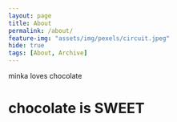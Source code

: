 ```yaml
---
layout: page
title: About
permalink: /about/
feature-img: "assets/img/pexels/circuit.jpeg"
hide: true
tags: [About, Archive]
---
```


minka loves chocolate 
<h1>chocolate is SWEET</h1>
